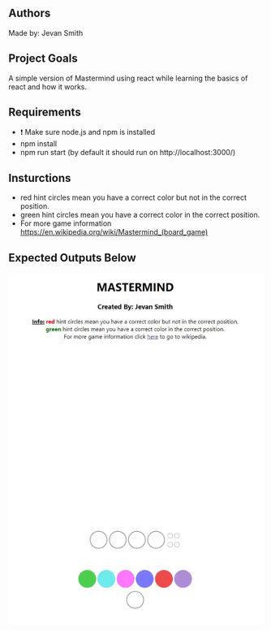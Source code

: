 ## Authors
Made by: Jevan Smith

## Project Goals
A simple version of Mastermind using react while learning the basics of react and how it works.

## Requirements
- :exclamation: Make sure node.js and npm is installed
- npm install
- npm run start (by default it should run on http://localhost:3000/)

## Insturctions
- red hint circles mean you have a correct color but not in the correct position.
- green hint circles mean you have a correct color in the correct position.
- For more game information https://en.wikipedia.org/wiki/Mastermind_(board_game)

## Expected Outputs Below
![demo gif1](ezgif-2-3de78d121625.gif)
